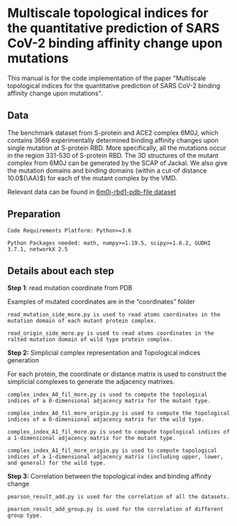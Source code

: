 # Multiscale topological indices for the quantitative prediction of SARS CoV-2 binding affinity change upon mutations

This manual is for the code implementation of the paper "Multiscale topological indices for the quantitative prediction of SARS CoV-2 binding affinity change upon mutations".


## Data

The benchmark dataset from S-protein and ACE2 complex 6M0J, which contains 3669 experimentally determined binding affinity changes upon single mutation at S-protein RBD. More specifically, all the mutations occur in the region 331-530 of S-protein RBD. The 3D structures of the mutant complex from 6M0J can be generated by the SCAP of Jackal. We also give the mutation domains and binding domains (within a cut-of distance 10.0${\AA}$) for each of the mutant complex by the VMD.

Relevant data can be found in [6m0j-rbd1-pdb-file dataset](https://drive.google.com/drive/folders/1dUHg50WNLhfWOuAQj5Oa3HNMawTQuFeL?usp=sharing)


## Preparation


```
Code Requirements Platform: Python>=3.6

Python Packages needed: math, numpy>=1.19.5, scipy>=1.6.2, GUDHI 3.7.1, networkX 2.5
```

## Details about each step

__Step 1__: read mutation coordinate from PDB

Examples of mutated coordinates are in the “coordinates” folder
```
read_mutation_side_more.py is used to read atoms coordinates in the mutation domain of each mutant protein complex.

read_origin_side_more.py is used to read atoms coordinates in the ralted mutation domain of wild type protein complex.
```

__Step 2:__ Simplicial complex representation and Topological indices generation

For each protein, the coordinate or distance matrix is used to construct the simplicial complexes to generate the adjacency matrixes.

```
complex_index_A0_fil_more.py is used to compute the topological indices of a 0-dimensional adjacency matrix for the mutant type.

complex_index_A0_fil_more_origin.py is used to compute the topological indices of a 0-dimensional adjacency matrix for the wild type.

complex_index_A1_fil_more.py is used to compute topological indices of a 1-dimensional adjacency matrix for the mutant type.

complex_index_A1_fil_more_origin.py is used to compute topological indices of a 1-dimensional adjacency matrix (including upper, lower, and general) for the wild type.
```

__Step 3:__ Correlation between the topological index and binding affinity change

```
pearson_result_add.py is used for the correlation of all the datasets.

pearson_result_add_group.py is used for the correlation of different group type.
```
